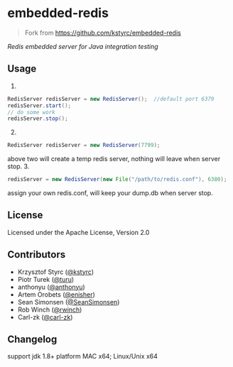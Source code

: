 # embedded-redis
> Fork from https://github.com/kstyrc/embedded-redis

*Redis embedded server for Java integration testing*

## Usage
1. 
```java
RedisServer redisServer = new RedisServer();  //default port 6379
redisServer.start();
// do some work
redisServer.stop();
```
2.
```java
RedisServer redisServer = new RedisServer(7799);
```
above two will create a temp redis server, nothing will leave when server stop.
3.
```java
redisServer = new RedisServer(new File("/path/to/redis.conf"), 6380);
```
assign your own redis.conf, will keep your dump.db when server stop. 


## License
Licensed under the Apache License, Version 2.0


## Contributors
 * Krzysztof Styrc ([@kstyrc](http://github.com/kstyrc))
 * Piotr Turek ([@turu](http://github.com/turu))
 * anthonyu ([@anthonyu](http://github.com/anthonyu))
 * Artem Orobets ([@enisher](http://github.com/enisher))
 * Sean Simonsen ([@SeanSimonsen](http://github.com/SeanSimonsen))
 * Rob Winch ([@rwinch](http://github.com/rwinch))
 * Carl-zk ([@carl-zk](https://github.com/carl-zk/embedded-redis))

## Changelog
support jdk 1.8+
platform MAC x64; Linux/Unix x64 
